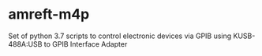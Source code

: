 # amreft-m4p
Set of python 3.7 scripts to control electronic devices via GPIB using KUSB-488A:USB to GPIB Interface Adapter

